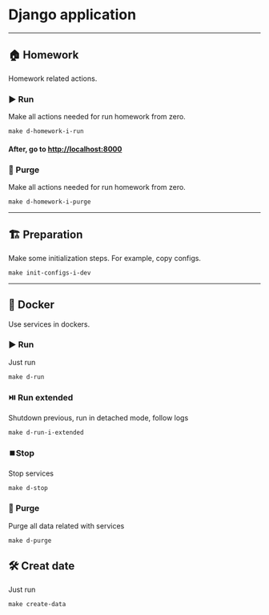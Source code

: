 # Django application

---

## 🏠 Homework

Homework related actions.

### ▶️ Run

Make all actions needed for run homework from zero.

```shell
make d-homework-i-run
```

#### After, go to [http://localhost:8000](http://localhost:8000)

### 🚮 Purge

Make all actions needed for run homework from zero.

```shell
make d-homework-i-purge
```

---

## 🏗️ Preparation

Make some initialization steps. For example, copy configs.

```shell
make init-configs-i-dev
```

---

## 🐳 Docker

Use services in dockers.

### ▶️ Run

Just run

```shell
make d-run
```

### ⏯️ Run extended

Shutdown previous, run in detached mode, follow logs

```shell
make d-run-i-extended
```

### ⏹️Stop

Stop services

```shell
make d-stop
```

### 🚮 Purge

Purge all data related with services

```shell
make d-purge
```

## 🛠 Creat date

Just run

```shell
make create-data
```